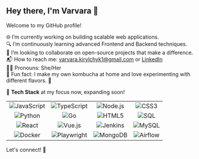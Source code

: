 ## Hey there, I'm Varvara 👋

Welcome to my GitHub profile!

🌐 I’m currently working on building scalable web applications.  
🔍 I’m continuously learning advanced Frontend and Backend techniques.  
🤝 I’m looking to collaborate on open-source projects that make a difference.  
📬 How to reach me: varvara.kirylchyk1@gmail.com or [LinkedIn](https://linkedin.com/in/varvara-kirylchyk)  
👩‍💻 Pronouns: She/Her  
🌟 Fun fact: I make my own kombucha at home and love experimenting with different flavors. 🍹

🚀 **Tech Stack** at my focus now, expanding soon!

<table> <tr> <td align="center"><img src="https://img.shields.io/badge/JavaScript-F7DF1E?style=flat-square&logo=javascript&logoColor=black" alt="JavaScript" /></td> <td align="center"><img src="https://img.shields.io/badge/TypeScript-007ACC?style=flat-square&logo=typescript&logoColor=white" alt="TypeScript" /></td> <td align="center"><img src="https://img.shields.io/badge/Node.js-339933?style=flat-square&logo=node.js&logoColor=white" alt="Node.js" /></td> <td align="center"><img src="https://img.shields.io/badge/CSS3-1572B6?style=flat-square&logo=css3&logoColor=white" alt="CSS3" /></td> </tr> <tr> <td align="center"><img src="https://img.shields.io/badge/Python-3776AB?style=flat-square&logo=python&logoColor=white" alt="Python" /></td> <td align="center"><img src="https://img.shields.io/badge/Go-00ADD8?style=flat-square&logo=go&logoColor=white" alt="Go" /></td> <td align="center"><img src="https://img.shields.io/badge/HTML5-E34F26?style=flat-square&logo=html5&logoColor=white" alt="HTML5" /></td> <td align="center"><img src="https://img.shields.io/badge/SQL-000000?style=flat-square&logo=postgresql&logoColor=white" alt="SQL" /></td> </tr> <tr> <td align="center"><img src="https://img.shields.io/badge/React-61DAFB?style=flat-square&logo=react&logoColor=black" alt="React" /></td> <td align="center"><img src="https://img.shields.io/badge/Vue.js-4FC08D?style=flat-square&logo=vue.js&logoColor=white" alt="Vue.js" /></td> <td align="center"><img src="https://img.shields.io/badge/Jenkins-D24939?style=flat-square&logo=jenkins&logoColor=white" alt="Jenkins" /></td> <td align="center"><img src="https://img.shields.io/badge/MySQL-4479A1?style=flat-square&logo=mysql&logoColor=white" alt="MySQL" /></td> </tr> <tr> <td align="center"><img src="https://img.shields.io/badge/Docker-2496ED?style=flat-square&logo=docker&logoColor=white" alt="Docker" /></td> <td align="center"><img src="https://img.shields.io/badge/Playwright-52B0E7?style=flat-square&logo=microsoftedge&logoColor=white" alt="Playwright" /></td> <td align="center"><img src="https://img.shields.io/badge/MongoDB-47A248?style=flat-square&logo=mongodb&logoColor=white" alt="MongoDB" /></td> <td align="center"><img src="https://img.shields.io/badge/Airflow-017CEE?style=flat-square&logo=apacheairflow&logoColor=white" alt="Airflow" /></td> </tr> </table>



Let's connect! 🤝
